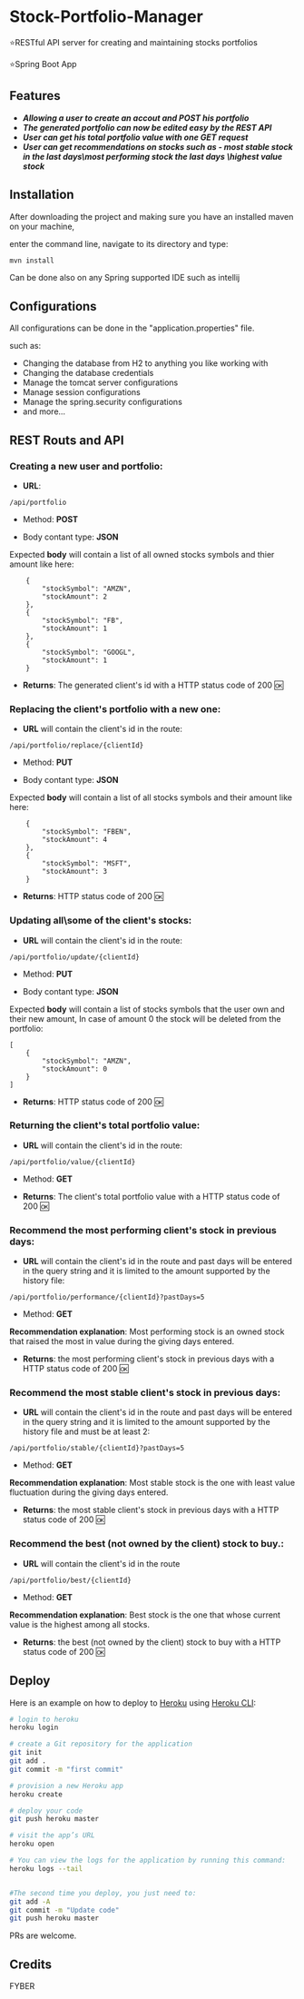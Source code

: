 # Stock-Portfolio-Manager
⭐️RESTful API server for creating and maintaining stocks portfolios

⭐️Spring Boot App

## Features

- **_Allowing a user to create an accout and POST his portfolio_** 
- **_The generated portfolio can now be edited easy by the REST API_** 
- **_User can get his total portfolio value with one GET request_** 
- **_User can get recommendations on stocks such as - most stable stock in the last days\most performing stock the last days \highest value stock_** 

## Installation

After downloading the project and making sure you have an installed maven on your machine,

enter the command line, navigate to its directory and type:

```bash
mvn install 
```
Can be done also on any Spring supported IDE such as intellij


## Configurations

All configurations can be done in the "application.properties" file.

such as:
- Changing the database from H2 to anything you like working with
- Changing the database credentials
- Manage the tomcat server configurations
- Manage session configurations 
- Manage the spring.security configurations
- and more...



## REST Routs and API
### Creating a new user and portfolio:

- **URL**:
```
/api/portfolio
```
- Method: **POST**

- Body contant type: **JSON**

Expected **body** will contain a list of all owned stocks symbols and thier amount like here:
```
    {
        "stockSymbol": "AMZN",
        "stockAmount": 2
    },
    {
        "stockSymbol": "FB",
        "stockAmount": 1
    },
    {
        "stockSymbol": "GOOGL",
        "stockAmount": 1
    }
```
- **Returns**:
The generated client's id with a HTTP status code of 200 :ok:


### Replacing the client's portfolio with a new one:
- **URL** will contain the client's id in the route:
```
/api/portfolio/replace/{clientId}
```
- Method: **PUT**

- Body contant type: **JSON**

Expected **body** will contain a list of all stocks symbols and their amount like here:
```
    {
        "stockSymbol": "FBEN",
        "stockAmount": 4
    },
    {
        "stockSymbol": "MSFT",
        "stockAmount": 3
    }
```
- **Returns**:
HTTP status code of 200 :ok:

### Updating all\some of the client's stocks:
- **URL** will contain the client's id in the route:
```
/api/portfolio/update/{clientId}
```
- Method: **PUT**

- Body contant type: **JSON**

Expected **body** will contain a list of stocks symbols that the user own and their new amount,
In case of amount 0 the stock will be deleted from the portfolio:
```
[
    {
        "stockSymbol": "AMZN",
        "stockAmount": 0
    }
]
```
- **Returns**:
HTTP status code of 200 :ok:

### Returning the client's total portfolio value:
- **URL** will contain the client's id in the route:
```
/api/portfolio/value/{clientId}
```
- Method: **GET**

- **Returns**:
The client's total portfolio value with a HTTP status code of 200 :ok:


### Recommend the most performing client's stock in previous days:
- **URL** will contain the client's id in the route and past days will be entered in the query string and it is limited to the amount supported by the history file:
```
/api/portfolio/performance/{clientId}?pastDays=5
```
- Method: **GET**

**Recommendation explanation**: Most performing stock is an owned stock that raised the most in value during the giving days entered.

- **Returns**:
the most performing client's stock in previous days with a HTTP status code of 200 :ok:


### Recommend the most stable client's stock in previous days:
- **URL** will contain the client's id in the route and past days will be entered in the query string and it is limited to the amount supported by the history file and must be at least 2:
```
/api/portfolio/stable/{clientId}?pastDays=5
```
- Method: **GET**

**Recommendation explanation**: Most stable stock is the one with least value fluctuation during the giving days entered.

- **Returns**:
the most stable client's stock in previous days with a HTTP status code of 200 :ok:


### Recommend the best (not owned by the client) stock to buy.:
- **URL** will contain the client's id in the route
```
/api/portfolio/best/{clientId}
```
- Method: **GET**

**Recommendation explanation**: Best stock is the one that whose current value is the highest among all stocks.

- **Returns**:
the best (not owned by the client) stock to buy with a HTTP status code of 200 :ok:


## Deploy

Here is an example on how to deploy to [Heroku](https://heroku.com) using [Heroku CLI](https://devcenter.heroku.com/articles/heroku-command-line):
```bash
# login to heroku
heroku login

# create a Git repository for the application 
git init
git add .
git commit -m "first commit"

# provision a new Heroku app
heroku create

# deploy your code
git push heroku master

# visit the app’s URL
heroku open

# You can view the logs for the application by running this command:
heroku logs --tail


#The second time you deploy, you just need to:
git add -A
git commit -m "Update code"
git push heroku master
```


PRs are welcome.

## Credits

FYBER


